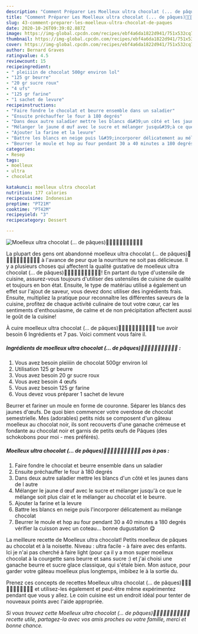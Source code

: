 ```yaml
---
description: "Comment Préparer Les Moelleux ultra chocolat (... de pâques)🍫🍫🍫🍫🍫🍫🍫🍫🍫🍫🍫"
title: "Comment Préparer Les Moelleux ultra chocolat (... de pâques)🍫🍫🍫🍫🍫🍫🍫🍫🍫🍫🍫"
slug: 43-comment-preparer-les-moelleux-ultra-chocolat-de-paques
date: 2020-10-26T09:39:02.887Z
image: https://img-global.cpcdn.com/recipes/ebf4a6da1822d941/751x532cq70/moelleux-ultra-chocolat-de-paques🍫🍫🍫🍫🍫🍫🍫🍫🍫🍫🍫-photo-principale-de-la-recette.jpg
thumbnail: https://img-global.cpcdn.com/recipes/ebf4a6da1822d941/751x532cq70/moelleux-ultra-chocolat-de-paques🍫🍫🍫🍫🍫🍫🍫🍫🍫🍫🍫-photo-principale-de-la-recette.jpg
cover: https://img-global.cpcdn.com/recipes/ebf4a6da1822d941/751x532cq70/moelleux-ultra-chocolat-de-paques🍫🍫🍫🍫🍫🍫🍫🍫🍫🍫🍫-photo-principale-de-la-recette.jpg
author: Bernard Graves
ratingvalue: 4.5
reviewcount: 15
recipeingredient:
- " pleiiiin de chocolat 500gr environ lol"
- "125 gr beurre"
- "20 gr sucre roux"
- "4 ufs"
- "125 gr farine"
- "1 sachet de levure"
recipeinstructions:
- "Faire fondre le chocolat et beurre ensemble dans un saladier"
- "Ensuite préchauffer le four à 180 degrés"
- "Dans deux autre saladier mettre les blancs d&#39;un côté et les jaunes dans de l autre"
- "Mélanger le jaune d œuf avec le sucre et mélanger jusqu&#39;à ce que le mélange soit plus clair et le mélanger au chocolat et le beurre."
- "Ajouter la farine et la levure"
- "Battre les blancs en neige puis l&#39;incorporer délicatement au mélange chocolat"
- "Beurrer le moule et hop au four pendant 30 a 40 minutes a 180 degrés vérifier la cuisson avec un coteau... bonne dugustation 😋"
categories:
- Resep
tags:
- moelleux
- ultra
- chocolat

katakunci: moelleux ultra chocolat 
nutrition: 177 calories
recipecuisine: Indonesian
preptime: "PT21M"
cooktime: "PT42M"
recipeyield: "3"
recipecategory: Dessert

---
```



![Moelleux ultra chocolat (... de pâques)🍫🍫🍫🍫🍫🍫🍫🍫🍫🍫🍫](https://img-global.cpcdn.com/recipes/ebf4a6da1822d941/751x532cq70/moelleux-ultra-chocolat-de-paques🍫🍫🍫🍫🍫🍫🍫🍫🍫🍫🍫-photo-principale-de-la-recette.jpg)

La plupart des gens ont abandonné moelleux ultra chocolat (... de pâques)🍫🍫🍫🍫🍫🍫🍫🍫🍫🍫🍫 à l'avance de peur que la nourriture ne soit pas délicieuse. Il y a plusieurs choses qui affectent la qualité gustative de moelleux ultra chocolat (... de pâques)🍫🍫🍫🍫🍫🍫🍫🍫🍫🍫🍫! En partant du type d'ustensile de cuisine, assurez-vous toujours d'utiliser des ustensiles de cuisine de qualité et toujours en bon état. Ensuite, le type de matériau utilisé a également un effet sur l'ajout de saveur, vous devez donc utiliser des ingrédients frais. Ensuite, multipliez la pratique pour reconnaître les différentes saveurs de la cuisine, profitez de chaque activité culinaire de tout votre cœur, car les sentiments d'enthousiasme, de calme et de non précipitation affectent aussi le goût de la cuisine!

<!--inarticleads1-->

À cuire moelleux ultra chocolat (... de pâques)🍫🍫🍫🍫🍫🍫🍫🍫🍫🍫🍫 tue avoir besoin 6 Ingrédients et 7 pas. Voici comment vous faire il.

##### Ingrédients de moelleux ultra chocolat (... de pâques)🍫🍫🍫🍫🍫🍫🍫🍫🍫🍫🍫 :

1. Vous avez besoin  pleiiiin de chocolat 500gr environ lol
1. Utilisation 125 gr beurre
1. Vous avez besoin 20 gr sucre roux
1. Vous avez besoin 4 œufs
1. Vous avez besoin 125 gr farine
1. Vous devez vous préparer 1 sachet de levure


Beurrer et fariner un moule en forme de couronne. Séparer les blancs des jaunes d&#39;œufs. De quoi bien commencer votre overdose de chocolat semestrielle. Mes (adorables) petits nids se composent d&#39;un gâteau moelleux au chocolat noir, ils sont recouverts d&#39;une ganache crémeuse et fondante au chocolat noir et garnis de petits œufs de Pâques (des schokobons pour moi - mes préférés). 

<!--inarticleads2-->

##### Moelleux ultra chocolat (... de pâques)🍫🍫🍫🍫🍫🍫🍫🍫🍫🍫🍫 pas à pas :

1. Faire fondre le chocolat et beurre ensemble dans un saladier
1. Ensuite préchauffer le four à 180 degrés
1. Dans deux autre saladier mettre les blancs d&#39;un côté et les jaunes dans de l autre
1. Mélanger le jaune d œuf avec le sucre et mélanger jusqu&#39;à ce que le mélange soit plus clair et le mélanger au chocolat et le beurre.
1. Ajouter la farine et la levure
1. Battre les blancs en neige puis l&#39;incorporer délicatement au mélange chocolat
1. Beurrer le moule et hop au four pendant 30 a 40 minutes a 180 degrés vérifier la cuisson avec un coteau... bonne dugustation 😋


La meilleure recette de Moelleux ultra chocolat! Petits moelleux de pâques au chocolat et à la noisette. Niveau : ultra facile - à faire avec des enfants. Ici je n&#39;ai pas cherché à faire light (pour ça il y a mon super moelleux chocolat à la courgette sans beurre et sans sucre :) et j&#39;ai choisi une ganache beurre et sucre glace classique, qui s&#39;étale bien. Mon astuce, pour garder votre gâteau moelleux plus longtemps, imbibez le à la sortie du. 

<!--inarticleads1-->

<p>
Prenez ces concepts de recettes Moelleux ultra chocolat (... de pâques)🍫🍫🍫🍫🍫🍫🍫🍫🍫🍫🍫 et utilisez-les également et peut-être même expérimentez pendant que vous y allez. Le coin cuisine est un endroit idéal pour tenter de nouveaux points avec l'aide appropriée.
</p>

<p>
<i>Si vous trouvez cette Moelleux ultra chocolat (... de pâques)🍫🍫🍫🍫🍫🍫🍫🍫🍫🍫🍫 recette utile, partagez-la avec vos amis proches ou votre famille, merci et bonne chance.</i>
</p>
